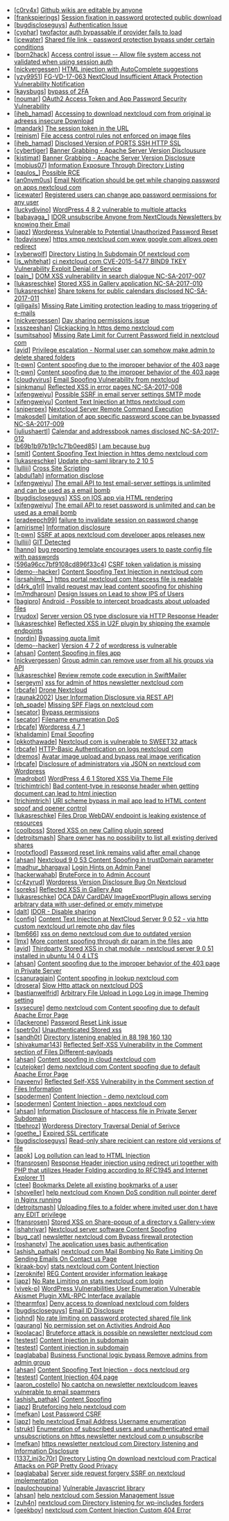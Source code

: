 * [[c0rv4x](https://hackerone.com/c0rv4x)] [Github wikis are editable by anyone ](https://hackerone.com/reports/457032)
* [[frankspierings](https://hackerone.com/frankspierings)] [Session fixation in password protected public download ](https://hackerone.com/reports/237184)
* [[bugdiscloseguys](https://hackerone.com/bugdiscloseguys)] [Authentication Issue](https://hackerone.com/reports/146133)
* [[cyphar](https://hackerone.com/cyphar)] [twofactor auth bypassable if provider fails to load](https://hackerone.com/reports/317711)
* [[icewater](https://hackerone.com/icewater)] [Shared file link - password protection bypass under certain conditions](https://hackerone.com/reports/231917)
* [[born2hack](https://hackerone.com/born2hack)] [Access control issue -- Allow file system access not validated when using session auth ](https://hackerone.com/reports/388515)
* [[nickvergessen](https://hackerone.com/nickvergessen)] [HTML injection with AutoComplete suggestions](https://hackerone.com/reports/383117)
* [[yzy9951](https://hackerone.com/yzy9951)] [ FG-VD-17-063 NextCloud Insufficient Attack Protection Vulnerability Notification](https://hackerone.com/reports/232347)
* [[kaysbugs](https://hackerone.com/kaysbugs)] [bypass of 2FA](https://hackerone.com/reports/248656)
* [[noumar](https://hackerone.com/noumar)] [OAuth2 Access Token and App Password Security Vulnerability](https://hackerone.com/reports/343111)
* [[iheb_hamad](https://hackerone.com/iheb_hamad)] [Accessing to download nextcloud com from original ip adreess  insecure Download](https://hackerone.com/reports/374053)
* [[mandark](https://hackerone.com/mandark)] [The session token in the URL](https://hackerone.com/reports/341372)
* [[reinism](https://hackerone.com/reinism)] [File access control rules not enforced on image files](https://hackerone.com/reports/358339)
* [[iheb_hamad](https://hackerone.com/iheb_hamad)] [Disclosed Version of PORTS SSH HTTP SSL](https://hackerone.com/reports/358102)
* [[cybertiger](https://hackerone.com/cybertiger)] [Banner Grabbing - Apache Server Version Disclousure](https://hackerone.com/reports/269449)
* [[kistimat](https://hackerone.com/kistimat)] [Banner Grabbing - Apache Server Version Disclosure](https://hackerone.com/reports/348801)
* [[mobius07](https://hackerone.com/mobius07)] [Information Exposure Through Directory Listing](https://hackerone.com/reports/260221)
* [[paulos_](https://hackerone.com/paulos_)] [Possible RCE](https://hackerone.com/reports/145343)
* [[an0nym0us](https://hackerone.com/an0nym0us)] [Email Notification should be get while changing password on apps nextcloud com](https://hackerone.com/reports/308156)
* [[icewater](https://hackerone.com/icewater)] [Registered users can change app password permissions for any user](https://hackerone.com/reports/297751)
* [[luckydivino](https://hackerone.com/luckydivino)] [WordPress  4 8 2 vulnerable to multiple attacks](https://hackerone.com/reports/269705)
* [[babayaga_](https://hackerone.com/babayaga_)] [IDOR unsubscribe Anyone from NextClouds Newsletters by knowing their Email ](https://hackerone.com/reports/230328)
* [[japz](https://hackerone.com/japz)] [Wordpress Vulnerable to Potential Unauthorized Password Reset](https://hackerone.com/reports/226037)
* [[todayisnew](https://hackerone.com/todayisnew)] [https  xmpp nextcloud com   www google com allows open redirect](https://hackerone.com/reports/211213)
* [[xyberwolf](https://hackerone.com/xyberwolf)] [Directory Listing In Subdomain Of nextcloud com](https://hackerone.com/reports/218199)
* [[js_whitehat](https://hackerone.com/js_whitehat)] [ci nextcloud com CVE-2015-5477 BIND9 TKEY Vulnerability  Exploit Denial of Service ](https://hackerone.com/reports/237860)
* [[pain_](https://hackerone.com/pain_)] [DOM XSS vulnerability in search dialogue NC-SA-2017-007 ](https://hackerone.com/reports/213227)
* [[lukasreschke](https://hackerone.com/lukasreschke)] [Stored XSS in Gallery application NC-SA-2017-010 ](https://hackerone.com/reports/222838)
* [[lukasreschke](https://hackerone.com/lukasreschke)] [Share tokens for public calendars disclosed NC-SA-2017-011 ](https://hackerone.com/reports/218876)
* [[giligails](https://hackerone.com/giligails)] [Missing Rate Limiting protection leading to mass triggering of e-mails](https://hackerone.com/reports/224927)
* [[nickvergessen](https://hackerone.com/nickvergessen)] [Dav sharing permissions issue](https://hackerone.com/reports/174896)
* [[xsszeeshan](https://hackerone.com/xsszeeshan)] [Clickjacking In https  demo nextcloud com](https://hackerone.com/reports/222762)
* [[sumitsahoo](https://hackerone.com/sumitsahoo)] [Missing Rate Limit for Current Password field in nextcloud com](https://hackerone.com/reports/199714)
* [[ayid](https://hackerone.com/ayid)] [Privilege escalation - Normal user can somehow make admin to delete shared folders](https://hackerone.com/reports/166581)
* [[t-pwn](https://hackerone.com/t-pwn)] [Content spoofing due to the improper behavior of the 403 page](https://hackerone.com/reports/212770)
* [[t-pwn](https://hackerone.com/t-pwn)] [Content spoofing due to the improper behavior of the 403 page](https://hackerone.com/reports/214340)
* [[cloudyvirus](https://hackerone.com/cloudyvirus)] [Email Spoofing Vulnerability from nextcloud ](https://hackerone.com/reports/229599)
* [[sinkmanu](https://hackerone.com/sinkmanu)] [Reflected XSS in error pages NC-SA-2017-008 ](https://hackerone.com/reports/216812)
* [[xifengweiyu](https://hackerone.com/xifengweiyu)] [Possible SSRF in email server settings SMTP mode ](https://hackerone.com/reports/222667)
* [[xifengweiyu](https://hackerone.com/xifengweiyu)] [Content Text Injection at https  nextcloud com](https://hackerone.com/reports/222805)
* [[sniperpex](https://hackerone.com/sniperpex)] [Nextcloud Server Remote Command Execution](https://hackerone.com/reports/226896)
* [[makosdel](https://hackerone.com/makosdel)] [Limitation of app specific password scope can be bypassed NC-SA-2017-009 ](https://hackerone.com/reports/191979)
* [[juliushaertl](https://hackerone.com/juliushaertl)] [Calendar and addressbook names disclosed NC-SA-2017-012 ](https://hackerone.com/reports/203594)
* [[b69b1b97b19c1c71b0eed85](https://hackerone.com/b69b1b97b19c1c71b0eed85)] [I am because bug](https://hackerone.com/reports/226097)
* [[smit](https://hackerone.com/smit)] [Content Spoofing Text Injection in https  demo nextcloud com](https://hackerone.com/reports/222058)
* [[lukasreschke](https://hackerone.com/lukasreschke)] [Update php-saml library to 2 10 5](https://hackerone.com/reports/213789)
* [[lulliii](https://hackerone.com/lulliii)] [Cross Site Scripting](https://hackerone.com/reports/224108)
* [[abdul1ah](https://hackerone.com/abdul1ah)] [information disclose](https://hackerone.com/reports/223759)
* [[xifengweiyu](https://hackerone.com/xifengweiyu)] [The email API to test email-server settings is unlimited and can be used as a email bomb](https://hackerone.com/reports/222660)
* [[bugdiscloseguys](https://hackerone.com/bugdiscloseguys)] [XSS on IOS app via HTML rendering](https://hackerone.com/reports/157434)
* [[xifengweiyu](https://hackerone.com/xifengweiyu)] [The email API to reset password is unlimited and can be used as a email bomb](https://hackerone.com/reports/222080)
* [[pradeepch99](https://hackerone.com/pradeepch99)] [failure to invalidate session on password change](https://hackerone.com/reports/145488)
* [[amirisme](https://hackerone.com/amirisme)] [Information disclosure](https://hackerone.com/reports/152499)
* [[t-pwn](https://hackerone.com/t-pwn)] [SSRF at apps nextcloud com developer apps releases new](https://hackerone.com/reports/213358)
* [[lulliii](https://hackerone.com/lulliii)] [GIT Detected](https://hackerone.com/reports/221298)
* [[hanno](https://hackerone.com/hanno)] [bug reporting template encourages users to paste config file with passwords](https://hackerone.com/reports/196878)
* [[596a96cc7bf9108cd896f33c4](https://hackerone.com/596a96cc7bf9108cd896f33c4)] [CSRF token validation is missing](https://hackerone.com/reports/221043)
* [[demo--hacker](https://hackerone.com/demo--hacker)] [Content Spoofing Text Injection in nextcloud com](https://hackerone.com/reports/213360)
* [[isrsahilmk__](https://hackerone.com/isrsahilmk__)] [https  portal nextcloud com htaccess file is readable](https://hackerone.com/reports/220946)
* [[d4rk_g1rl](https://hackerone.com/d4rk_g1rl)] [Invalid request may lead content spoofing for phishing](https://hackerone.com/reports/213056)
* [[m7mdharoun](https://hackerone.com/m7mdharoun)] [Design Issues on        Lead to show  IPS of Users  ](https://hackerone.com/reports/218733)
* [[bagipro](https://hackerone.com/bagipro)] [Android - Possible to intercept broadcasts about uploaded files](https://hackerone.com/reports/167481)
* [[ryudox](https://hackerone.com/ryudox)] [Server version OS type disclosure via HTTP Response Header](https://hackerone.com/reports/215372)
* [[lukasreschke](https://hackerone.com/lukasreschke)] [Reflected XSS in U2F plugin by shipping the example endpoints](https://hackerone.com/reports/192786)
* [[nordin](https://hackerone.com/nordin)] [Bypassing quota limit ](https://hackerone.com/reports/173622)
* [[demo--hacker](https://hackerone.com/demo--hacker)] [Version 4 7 2 of wordpress is vulnerable](https://hackerone.com/reports/211206)
* [[ahsan](https://hackerone.com/ahsan)] [Content Spoofing in files app](https://hackerone.com/reports/179073)
* [[nickvergessen](https://hackerone.com/nickvergessen)] [Group admin can remove user from all his groups via API](https://hackerone.com/reports/199286)
* [[lukasreschke](https://hackerone.com/lukasreschke)] [Review remote code execution in SwiftMailer](https://hackerone.com/reports/194564)
* [[sergeym](https://hackerone.com/sergeym)] [xss for admin of https  newsletter nextcloud com](https://hackerone.com/reports/153799)
* [[rbcafe](https://hackerone.com/rbcafe)] [Drone Nextcloud](https://hackerone.com/reports/198773)
* [[raunak2002](https://hackerone.com/raunak2002)] [User Information Disclosure via REST API](https://hackerone.com/reports/197877)
* [[ph_spade](https://hackerone.com/ph_spade)] [Missing SPF Flags on nextcloud com](https://hackerone.com/reports/205250)
* [[secator](https://hackerone.com/secator)] [Bypass permissions](https://hackerone.com/reports/169680)
* [[secator](https://hackerone.com/secator)] [Filename enumeration  DoS](https://hackerone.com/reports/174524)
* [[rbcafe](https://hackerone.com/rbcafe)] [Wordpress 4 7 1](https://hackerone.com/reports/201489)
* [[khalidamin](https://hackerone.com/khalidamin)] [Email Spoofing](https://hackerone.com/reports/200762)
* [[pkkothawade](https://hackerone.com/pkkothawade)] [Nextcloud com is vulnerable to SWEET32 attack](https://hackerone.com/reports/199445)
* [[rbcafe](https://hackerone.com/rbcafe)] [HTTP-Basic Authentication on logs nextcloud com](https://hackerone.com/reports/198673)
* [[dremos](https://hackerone.com/dremos)] [Avatar image upload and bypass real image verification ](https://hackerone.com/reports/145604)
* [[rbcafe](https://hackerone.com/rbcafe)] [Disclosure of administrators via JSON on nextcloud com Wordpress](https://hackerone.com/reports/198012)
* [[madrobot](https://hackerone.com/madrobot)] [WordPress  4 6 1 Stored XSS Via Theme File](https://hackerone.com/reports/197878)
* [[trichimtrich](https://hackerone.com/trichimtrich)] [Bad content-type in response header when getting document can lead to html injection](https://hackerone.com/reports/173721)
* [[trichimtrich](https://hackerone.com/trichimtrich)] [URI scheme bypass in mail app lead to HTML content spoof and opener control](https://hackerone.com/reports/175085)
* [[lukasreschke](https://hackerone.com/lukasreschke)] [Files Drop WebDAV endpoint is leaking existence of resources](https://hackerone.com/reports/187460)
* [[coolboss](https://hackerone.com/coolboss)] [Stored XSS on new Calling plugin spreed ](https://hackerone.com/reports/190870)
* [[detroitsmash](https://hackerone.com/detroitsmash)] [Share owner has no possibility to list all existing derived shares](https://hackerone.com/reports/145452)
* [[rootxflood](https://hackerone.com/rootxflood)] [Password reset link remains valid after email change](https://hackerone.com/reports/145896)
* [[ahsan](https://hackerone.com/ahsan)] [ Nextcloud 9 0 53 Content Spoofing in trustDomain parameter](https://hackerone.com/reports/153251)
* [[madhur_bhargava](https://hackerone.com/madhur_bhargava)] [Login Hints on Admin Panel](https://hackerone.com/reports/188195)
* [[hackerwahab](https://hackerone.com/hackerwahab)] [BruteForce in to Admin Account](https://hackerone.com/reports/188205)
* [[cr4zyrud](https://hackerone.com/cr4zyrud)] [Wordpress Version Disclosure Bug On Nextcloud](https://hackerone.com/reports/188132)
* [[soreks](https://hackerone.com/soreks)] [Reflected XSS in Gallery App](https://hackerone.com/reports/165686)
* [[lukasreschke](https://hackerone.com/lukasreschke)] [ OCA DAV CardDAV ImageExportPlugin allows serving arbitrary data with user-defined or empty mimetype](https://hackerone.com/reports/163338)
* [[dalt](https://hackerone.com/dalt)] [IDOR - Disable sharing](https://hackerone.com/reports/153905)
* [[config](https://hackerone.com/config)] [Content Text Injection at NextCloud Server 9 0 52 - via http  custom nextcloud url remote php dav files ](https://hackerone.com/reports/149798)
* [[bm666](https://hackerone.com/bm666)] [xss on demo nextcloud com due to outdated version](https://hackerone.com/reports/177713)
* [[lmx](https://hackerone.com/lmx)] [More content spoofing through dir param in the files app](https://hackerone.com/reports/154827)
* [[ayid](https://hackerone.com/ayid)] [ Thirdparty  Stored XSS in chat module - nextcloud server 9 0 51 installed in ubuntu 14 0 4 LTS](https://hackerone.com/reports/148897)
* [[ahsan](https://hackerone.com/ahsan)] [Content spoofing due to the improper behavior of the 403 page in Private Server](https://hackerone.com/reports/177335)
* [[csanuragjain](https://hackerone.com/csanuragjain)] [Content spoofing in lookup nextcloud com](https://hackerone.com/reports/171497)
* [[drosera](https://hackerone.com/drosera)] [Slow Http attack on nextcloud DOS ](https://hackerone.com/reports/163823)
* [[bastianwelfrid](https://hackerone.com/bastianwelfrid)] [Arbitrary File Upload in Logo  Log in image Theming setting ](https://hackerone.com/reports/155690)
* [[sysecure](https://hackerone.com/sysecure)] [demo nextcloud com Content spoofing due to default Apache Error Page](https://hackerone.com/reports/155189)
* [[i1ackerone](https://hackerone.com/i1ackerone)] [Password Reset Link issue](https://hackerone.com/reports/161924)
* [[spetr0x](https://hackerone.com/spetr0x)] [Unauthenticated Stored xss ](https://hackerone.com/reports/168054)
* [[sandh0t](https://hackerone.com/sandh0t)] [Directory listening enabled in 88 198 160 130](https://hackerone.com/reports/156510)
* [[shivakumar143](https://hackerone.com/shivakumar143)] [Reflected Self-XSS Vulnerability in the Comment section of Files Different-payloads ](https://hackerone.com/reports/164520)
* [[ahsan](https://hackerone.com/ahsan)] [Content spoofing in cloud nextcloud com](https://hackerone.com/reports/152925)
* [[cutejoker](https://hackerone.com/cutejoker)] [demo nextcloud com Content spoofing due to default Apache Error Page](https://hackerone.com/reports/156425)
* [[naveenv](https://hackerone.com/naveenv)] [Reflected Self-XSS Vulnerability in the Comment section of Files Information](https://hackerone.com/reports/164027)
* [[spodermen](https://hackerone.com/spodermen)] [Content Injection - demo nextcloud com](https://hackerone.com/reports/161323)
* [[spodermen](https://hackerone.com/spodermen)] [Content Injection - apps nextcloud com](https://hackerone.com/reports/161299)
* [[ahsan](https://hackerone.com/ahsan)] [Information Disclosure of htaccess file in Private Server Subdomain](https://hackerone.com/reports/163106)
* [[tbehroz](https://hackerone.com/tbehroz)] [Wordpress Directory Traversal  Denial of Serivce](https://hackerone.com/reports/163421)
* [[goethe_](https://hackerone.com/goethe_)] [Expired SSL certificate ](https://hackerone.com/reports/163342)
* [[bugdiscloseguys](https://hackerone.com/bugdiscloseguys)] [Read-only share recipient can restore old versions of file](https://hackerone.com/reports/146067)
* [[apok](https://hackerone.com/apok)] [Log pollution can lead to HTML Injection ](https://hackerone.com/reports/146278)
* [[fransrosen](https://hackerone.com/fransrosen)] [Response Header injection using redirect uri together with PHP that utilizes Header Folding according to RFC1945 and Internet Explorer 11](https://hackerone.com/reports/145392)
* [[ctee](https://hackerone.com/ctee)] [Bookmarks Delete all existing bookmarks of a user](https://hackerone.com/reports/154529)
* [[shoveller](https://hackerone.com/shoveller)] [help nextcloud com Known DoS condition null pointer deref in Nginx running](https://hackerone.com/reports/145409)
* [[detroitsmash](https://hackerone.com/detroitsmash)] [Uploading files to a folder where invited user don t have any EDIT privilege](https://hackerone.com/reports/145950)
* [[fransrosen](https://hackerone.com/fransrosen)] [Stored XSS on Share-popup of a directory s Gallery-view](https://hackerone.com/reports/145355)
* [[ishahriyar](https://hackerone.com/ishahriyar)] [Nextcloud server software Content Spoofing](https://hackerone.com/reports/145463)
* [[bug_cat](https://hackerone.com/bug_cat)] [newsletter nextcloud com Bypass firewall protection](https://hackerone.com/reports/145730)
* [[roshanpty](https://hackerone.com/roshanpty)] [The application uses basic authentication ](https://hackerone.com/reports/151847)
* [[ashish_pathak](https://hackerone.com/ashish_pathak)] [nextcloud com Mail Bombing  No Rate Limiting On Sending Emails On Contact us Page ](https://hackerone.com/reports/145458)
* [[kiraak-boy](https://hackerone.com/kiraak-boy)] [stats nextcloud com Content Injection](https://hackerone.com/reports/145375)
* [[zeroknife](https://hackerone.com/zeroknife)] [REG Content provider information leakage](https://hackerone.com/reports/146179)
* [[japz](https://hackerone.com/japz)] [No Rate Limiting on stats nextcloud com login](https://hackerone.com/reports/146424)
* [[vivek-p](https://hackerone.com/vivek-p)] [WordPress Vulnerabilities User Enumeration Vulnerable Akismet Plugin XML-RPC Interface available](https://hackerone.com/reports/146093)
* [[thearmfox](https://hackerone.com/thearmfox)] [Deny access to download nextcloud com  folders](https://hackerone.com/reports/146314)
* [[bugdiscloseguys](https://hackerone.com/bugdiscloseguys)] [Email ID Disclosure ](https://hackerone.com/reports/146106)
* [[johnd](https://hackerone.com/johnd)] [No rate limiting on password protected shared file link](https://hackerone.com/reports/145462)
* [[gaurang](https://hackerone.com/gaurang)] [No permission set on Activities Android App ](https://hackerone.com/reports/145402)
* [[koolacac](https://hackerone.com/koolacac)] [Bruteforce attack is possible on newsletter nextcloud com](https://hackerone.com/reports/145722)
* [[testest](https://hackerone.com/testest)] [Content Injection in subdomain](https://hackerone.com/reports/145854)
* [[testest](https://hackerone.com/testest)] [Content injection in subdomain](https://hackerone.com/reports/145853)
* [[paglababa](https://hackerone.com/paglababa)] [Business Functional logic bypass Remove admins from admin group ](https://hackerone.com/reports/145745)
* [[ahsan](https://hackerone.com/ahsan)] [Content Spoofing Text Injection - docs nextcloud org](https://hackerone.com/reports/145850)
* [[testest](https://hackerone.com/testest)] [Content Injection 404 page](https://hackerone.com/reports/145849)
* [[aaron_costello](https://hackerone.com/aaron_costello)] [No captcha on newsletter nextcloudcom leaves vulnerable to email spammers](https://hackerone.com/reports/145612)
* [[ashish_pathak](https://hackerone.com/ashish_pathak)] [Content Spoofing](https://hackerone.com/reports/145374)
* [[japz](https://hackerone.com/japz)] [Bruteforcing help nextcloud com](https://hackerone.com/reports/145727)
* [[mefkan](https://hackerone.com/mefkan)] [Lost Password CSRF](https://hackerone.com/reports/145583)
* [[japz](https://hackerone.com/japz)] [help nextcloud Email Address Username enumeration](https://hackerone.com/reports/145734)
* [[strukt](https://hackerone.com/strukt)] [Enumeration of subscribed users and unauthenticated email unsubscriptions on https  newsletter nextcloud com p unsubscribe](https://hackerone.com/reports/145396)
* [[mefkan](https://hackerone.com/mefkan)] [https  newsletter nextcloud com Directory listening and Information Disclosure](https://hackerone.com/reports/145603)
* [[1337_inj3c70r](https://hackerone.com/1337_inj3c70r)] [Directory Listing On download nextcloud com  Practical Attacks on PGP Pretty Good Privacy ](https://hackerone.com/reports/145552)
* [[paglababa](https://hackerone.com/paglababa)] [Server side request forgery SSRF on nextcloud implementation ](https://hackerone.com/reports/145524)
* [[paulochoupina](https://hackerone.com/paulochoupina)] [Vulnerable Javascript library](https://hackerone.com/reports/145517)
* [[ahsan](https://hackerone.com/ahsan)] [help nextcloud com Session Management Issue](https://hackerone.com/reports/145430)
* [[zuh4n](https://hackerone.com/zuh4n)] [nextcloud com Directory listening for wp-includes forders](https://hackerone.com/reports/145495)
* [[geekboy](https://hackerone.com/geekboy)] [nextcloud com Content Injection Custom 404 Error](https://hackerone.com/reports/145344)
